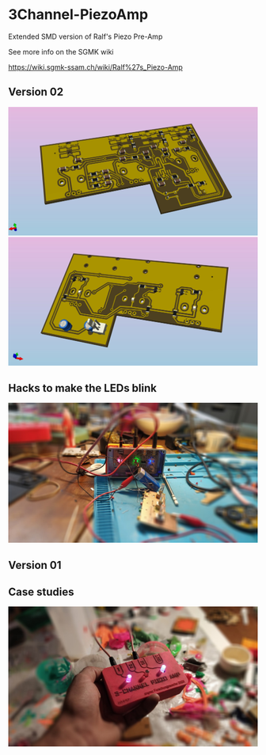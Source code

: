 # 3Channel-PiezoAmp
Extended SMD version of Ralf's Piezo Pre-Amp

See more info on the SGMK wiki

https://wiki.sgmk-ssam.ch/wiki/Ralf%27s_Piezo-Amp

## Version 02

![](https://github.com/sgmk/3Channel-PiezoAmp/raw/main/PCB_3d_preview_back.jpg)
![](https://github.com/sgmk/3Channel-PiezoAmp/raw/main/PCB_3d_preview_front.jpg)

## Hacks to make the LEDs blink

![](https://github.com/sgmk/3Channel-PiezoAmp/raw/main/photos/3channel_exploringHacks.jpg)

## Version 01



## Case studies

![](https://github.com/sgmk/3Channel-PiezoAmp/raw/main/photos/3channel_silicone_cover.jpg)
